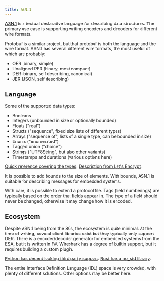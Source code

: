 ```yaml
---
title: ASN.1
---
```


[ASN.1](https://en.wikipedia.org/wiki/ASN.1) is a textual declarative language
for describing data structures. The primary use case is supporting writing
encoders and decoders for different wire formats.

Protobuf is a similar project, but that protobuf is both the language and the
wire format. ASN.1 has several different wire formats, the most useful of which
are probably:
- OER (binary, simple)
- Unaligned PER (binary, most compact)
- DER (binary, self describing, canonical)
- JER (JSON, self describing)

## Language

Some of the supported data types:
- Booleans
- Integers (unbounded in size or optionally bounded)
- Floats ("real")
- Structs ("sequence", fixed size lists of different types)
- Arrays ("sequence of", lists of a single type, can be bounded in size)
- Enums ("enumerated")
- Tagged union ("choice")
- Strings ("UTF8String", but also other variants)
- Timestamps and durations (various options here)

[Quick reference covering the types](https://www.oss.com/asn1/resources/asn1-made-simple/asn1-quick-reference.html).
[Description from Let's Encrypt](https://letsencrypt.org/docs/a-warm-welcome-to-asn1-and-der/).

It is possible to add bounds to the size of elements. With bounds, ASN.1 is
suitable for describing messages for embedded systems.

With care, it is possible to extend a protocol file. Tags (field numberings)
are typically based on the order that fields appear in. The type of a field
should never be changed, otherwise it may change how it is encoded.

## Ecosystem

Despite ASN.1 being from the 80s, the ecosystem is quite minimal. At the time
of writing, several client libraries exist but they typically only support DER.
There is a encoder/decoder generator for embedded systems from the ESA, but it
is written in F#. Wireshark has a degree of builtin support, but it requires
building a custom plugin.

[Python has decent looking third party support](https://pypi.org/project/asn1tools/).
[Rust has a no\_std library](https://github.com/librasn/rasn).

The entire Interface Definition Language (IDL) space is very crowded, with
plenty of different solutions. Other options may be better here.

